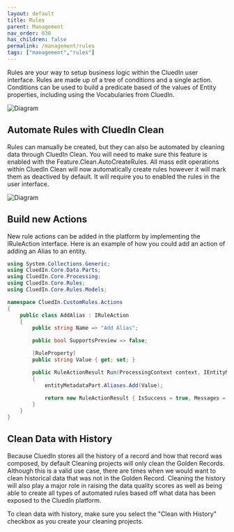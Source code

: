 ```yaml
---
layout: default
title: Rules
parent: Management
nav_order: 030
has_children: false
permalink: /management/rules
tags: ["management","rules"]
---
```


Rules are your way to setup business logic within the CluedIn user interface. Rules are made up of a tree of conditions and a single action. Conditions can be used to build a predicate based of the values of Entity properties, including using the Vocabularies from CluedIn. 

![Diagram](../assets/images/management/rule.png)

## Automate Rules with CluedIn Clean

Rules can manually be created, but they can also be automated by cleaning data through CluedIn Clean. You will need to make sure this feature is enabled with the Feature.Clean.AutoCreateRules. All mass edit operations within CluedIn Clean will now automatically create rules however it will mark them as deactived by default. It will require you to enabled the rules in the user interface. 

![Diagram](../assets/images/management/automated-rules.png)

## Build new Actions

New rule actions can be added in the platform by implementing the IRuleAction interface. Here is an example of how you could add an action of adding an Alias to an entity. 

```csharp
using System.Collections.Generic;
using CluedIn.Core.Data.Parts;
using CluedIn.Core.Processing;
using CluedIn.Core.Rules;
using CluedIn.Core.Rules.Models;

namespace CluedIn.CustomRules.Actions
{
    public class AddAlias : IRuleAction
    {
        public string Name => "Add Alias";

        public bool SupportsPreview => false;

        [RuleProperty]
        public string Value { get; set; }

        public RuleActionResult Run(ProcessingContext context, IEntityMetadataPart entityMetadataPart, bool isPreview)
        {
            entityMetadataPart.Aliases.Add(Value);

            return new RuleActionResult { IsSuccess = true, Messages = new string[] { $"Added alias {Value}" } };
        }
    }
}


```


## Clean Data with History

Because CluedIn stores all the history of a record and how that record was composed, by default Cleaning projects will only clean the Golden Records. Although this is a valid use case, there are times when we would want to clean historical data that was not in the Golden Record. Cleaning the history will also play a major role in raising the data quality scores as well as being able to create all types of automated rules based off what data has been exposed to the CluedIn platform. 

To clean data with history, make sure you select the "Clean with History" checkbox as you create your cleaning projects. 
